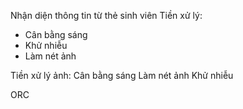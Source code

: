 Nhận diện thông tin từ thẻ sinh viên
Tiền xử lý:
- Cân bằng sáng 
- Khử nhiễu 
- Làm nét ảnh 

Tiền xử lý ảnh:
Cân bằng sáng 
Làm nét ảnh 
Khử nhiễu 

ORC
